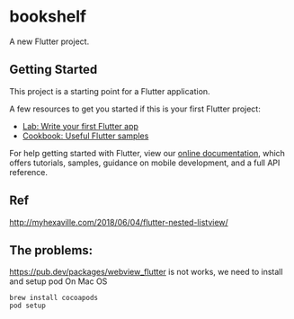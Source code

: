 # bookshelf

A new Flutter project.

## Getting Started

This project is a starting point for a Flutter application.

A few resources to get you started if this is your first Flutter project:

- [Lab: Write your first Flutter app](https://flutter.dev/docs/get-started/codelab)
- [Cookbook: Useful Flutter samples](https://flutter.dev/docs/cookbook)

For help getting started with Flutter, view our 
[online documentation](https://flutter.dev/docs), which offers tutorials, 
samples, guidance on mobile development, and a full API reference.

## Ref

http://myhexaville.com/2018/06/04/flutter-nested-listview/


## The problems:

https://pub.dev/packages/webview_flutter is not works, we need to install and setup pod
On Mac OS
```
brew install cocoapods
pod setup
```